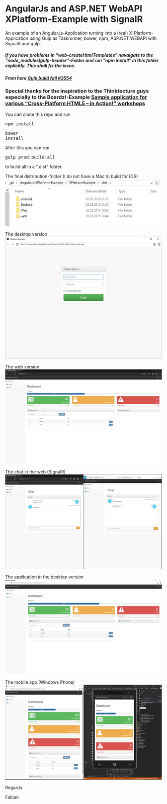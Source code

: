 # AngularJs and ASP.NET WebAPI XPlatform-Example with SignalR

An example of an AngularJs-Application turning into a (real) X-Platform-Application using Gulp as Taskrunner, bower, npm, ASP.NET WEBAPI with SignalR and gulp.

##### If you have problems in "web-createHtmlTemplates" navaigate to the "node_modules\gulp-header"-Folder and run "npm install" in this folder explicitly. This shall fix the issue.
##### From here  <a href="https://github.com/Semantic-Org/Semantic-UI/issues/3554"> Gulp build fail #3554 </a> 


### Special thanks for the inspiration to the Thinktecture guys especially to the Boardz!-Example <a href="https://github.com/thinktecture/boardz-cross-platform-sample">Sample application for various “Cross-Platform HTML5 – in Action!” workshops</a> 

You can clone this repo and run <pre>npm install</pre> <pre>bower install</pre>

After this you can run <pre>gulp prod:build:all</pre> to build all in a ".dist" folder.

The final distribution-folder (I do not have a Mac to build for IOS)
<img src="_gitAssets/06.jpg"/>

The desktop version
<img src="_gitAssets/01.jpg"/>

The web version
<img src="_gitAssets/02.jpg"/>

The chat in the web (SignalR)
<img src="_gitAssets/03.jpg"/>

The application in the desktop version
<img src="_gitAssets/04.jpg"/>

The mobile app (Windows Phone)
<img src="_gitAssets/05.jpg"/>


Regards

Fabian
